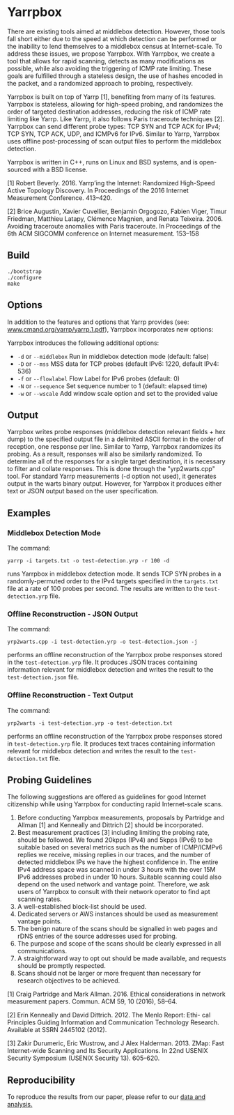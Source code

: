 Yarrpbox
=========

There are existing tools aimed at middlebox detection. However, those tools fall short either due to the speed at which detection can be performed or the inability to lend themselves to a middlebox census at Internet-scale. To address these issues, we propose Yarrpbox. With Yarrpbox, we create a tool that allows for rapid scanning, detects as many modifications as possible, while also avoiding the triggering of ICMP rate limiting. These goals are fulfilled through a stateless design, the use of hashes encoded in the packet, and a randomized approach to probing, respectively.

Yarrpbox is built on top of Yarrp [1], benefiting from many of its features. Yarrpbox is stateless, allowing for high-speed probing, and randomizes the order of targeted destination addresses, reducing the risk of ICMP rate limiting like Yarrp. Like Yarrp, it also follows Paris traceroute techniques [2]. Yarrpbox can send different probe types: TCP SYN and TCP ACK for IPv4; TCP SYN, TCP ACK, UDP, and ICMPv6 for IPv6. Similar to Yarrp, Yarrpbox uses offline post-processing of scan output files to perform the middlebox detection.

Yarrpbox is written in C++, runs on Linux and BSD systems, and is open-sourced with a BSD license.

[1] Robert Beverly. 2016. Yarrp’ing the Internet: Randomized High-Speed Active Topology Discovery. In Proceedings of the
2016 Internet Measurement Conference. 413–420.

[2] Brice Augustin, Xavier Cuvellier, Benjamin Orgogozo, Fabien Viger, Timur Friedman, Matthieu Latapy, Clémence
Magnien, and Renata Teixeira. 2006. Avoiding traceroute anomalies with Paris traceroute. In Proceedings of the 6th
ACM SIGCOMM conference on Internet measurement. 153–158


## Build

```shell
./bootstrap
./configure
make
```

## Options

In addition to the features and options that Yarrp provides (see: www.cmand.org/yarrp/yarrp.1.pdf), Yarrpbox incorporates new options:

Yarrpbox introduces the following additional options:

- `-d` or `--middlebox` Run in middlebox detection mode (default: false)
- `-D` or `--mss` MSS data for TCP probes (default IPv6: 1220, default IPv4: 536)
- `-f` or `--flowlabel` Flow Label for IPv6 probes (default: 0)
- `-N` or `--sequence` Set sequence number to 1 (default: elapsed time)
- `-w` or `--wscale` Add window scale option and set to the provided value


## Output

Yarrpbox writes probe responses (middlebox detection relevant fields + hex dump) to the specified output file in a delimited ASCII format in the order of reception, one response per line. Similar to Yarrp, Yarrpbox randomizes its probing. As a result, responses  will also be similarly randomized. To determine all of the responses for a single target destination, it is necessary to filter and collate responses. This is done through the "yrp2warts.cpp" tool. For standard Yarrp measurements (-d option not used), it generates output in the warts binary output. However, for Yarrpbox it produces either text or JSON output based on the user specification.


## Examples

### Middlebox Detection Mode

The command:

```
yarrp -i targets.txt -o test-detection.yrp -r 100 -d
```
runs Yarrpbox in middlebox detection mode. It sends TCP SYN probes in a randomly-permuted order to the IPv4 targets specified in the `targets.txt` file at a rate of 100 probes per second. The results are written to the `test-detection.yrp` file.

### Offline Reconstruction - JSON Output

The command:

```
yrp2warts.cpp -i test-detection.yrp -o test-detection.json -j
```
performs an offline reconstruction of the Yarrpbox probe responses stored in the `test-detection.yrp` file. It produces JSON traces containing information relevant for middlebox detection and writes the result to the `test-detection.json` file.

### Offline Reconstruction - Text Output

The command:

```
yrp2warts -i test-detection.yrp -o test-detection.txt
```
performs an offline reconstruction of the Yarrpbox probe responses stored in `test-detection.yrp` file. It produces text traces containing information relevant for middlebox detection and writes the result to the `test-detection.txt` file.


## Probing Guidelines

The following suggestions are offered as guidelines for good Internet citizenship while using Yarrpbox for conducting rapid Internet-scale scans.

1. Before conducting Yarrpbox measurements, proposals by Partridge and Allman [1] and Kenneally and Dittrich [2] should be incorporated.
2. Best measurement practices [3] including limiting the probing rate, should be followed. We found 20kpps (IPv4) and 5kpps (IPv6) to be suitable based on several metrics such as the number of ICMP/ICMPv6 replies we receive, missing replies in our traces, and the number of detected middlebox IPs we have the highest confidence in. The entire IPv4 address space was scanned in under 3 hours with the over 15M IPv6 addresses probed in under 10 hours. Suitable scanning could also depend on the used network and vantage point. Therefore, we ask users of Yarrpbox to consult with their network operator to find apt scanning rates.
3. A well-established block-list should be used.
4. Dedicated servers or AWS instances should be used as measurement vantage points.
5. The benign nature of the scans should be signalled in web pages and rDNS entries of the source addresses used for probing.
6. The purpose and scope of the scans should be clearly expressed in all communications.
7. A straightforward way to opt out should be made available, and requests should be promptly respected.
8. Scans should not be larger or more frequent than necessary for research objectives to be achieved.

[1] Craig Partridge and Mark Allman. 2016. Ethical considerations in
network measurement papers. Commun. ACM 59, 10 (2016), 58–64.

[2]  Erin Kenneally and David Dittrich. 2012. The Menlo Report: Ethi-
cal Principles Guiding Information and Communication Technology
Research. Available at SSRN 2445102 (2012).

[3] Zakir Durumeric, Eric Wustrow, and J Alex Halderman. 2013. ZMap:
Fast Internet-wide Scanning and Its Security Applications. In 22nd
USENIX Security Symposium (USENIX Security 13). 605–620.


## Reproducibility

To reproduce the results from our paper, please refer to our [data and analysis.](https://doi.org/10.17617/3.EVDWIT)
